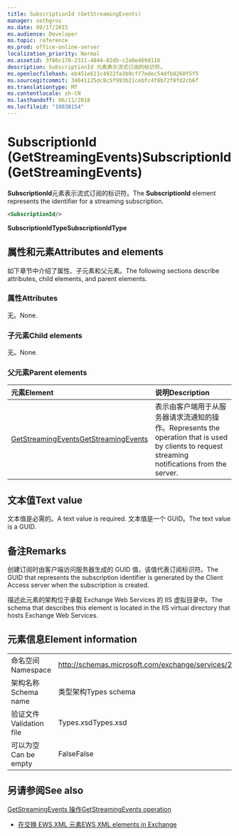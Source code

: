 ```yaml
---
title: SubscriptionId (GetStreamingEvents)
manager: sethgros
ms.date: 09/17/2015
ms.audience: Developer
ms.topic: reference
ms.prod: office-online-server
localization_priority: Normal
ms.assetid: 3f86c178-2311-4844-82db-c2a0e469d116
description: SubscriptionId 元素表示流式订阅的标识符。
ms.openlocfilehash: eb451e611c4922fa3b9cff7edec54dfb8260f5f5
ms.sourcegitcommit: 34041125dc8c5f993b21cebfc4f8b72f0fd2cb6f
ms.translationtype: MT
ms.contentlocale: zh-CN
ms.lasthandoff: 06/11/2018
ms.locfileid: "19838154"
---
```

# <a name="subscriptionid-getstreamingevents"></a><span data-ttu-id="1399c-103">SubscriptionId (GetStreamingEvents)</span><span class="sxs-lookup"><span data-stu-id="1399c-103">SubscriptionId (GetStreamingEvents)</span></span>

<span data-ttu-id="1399c-104">**SubscriptionId**元素表示流式订阅的标识符。</span><span class="sxs-lookup"><span data-stu-id="1399c-104">The **SubscriptionId** element represents the identifier for a streaming subscription.</span></span> 
  
```XML
<SubscriptionId/>
```

 <span data-ttu-id="1399c-105">**SubscriptionIdType**</span><span class="sxs-lookup"><span data-stu-id="1399c-105">**SubscriptionIdType**</span></span>
## <a name="attributes-and-elements"></a><span data-ttu-id="1399c-106">属性和元素</span><span class="sxs-lookup"><span data-stu-id="1399c-106">Attributes and elements</span></span>

<span data-ttu-id="1399c-107">如下章节中介绍了属性、子元素和父元素。</span><span class="sxs-lookup"><span data-stu-id="1399c-107">The following sections describe attributes, child elements, and parent elements.</span></span>
  
### <a name="attributes"></a><span data-ttu-id="1399c-108">属性</span><span class="sxs-lookup"><span data-stu-id="1399c-108">Attributes</span></span>

<span data-ttu-id="1399c-109">无。</span><span class="sxs-lookup"><span data-stu-id="1399c-109">None.</span></span>
  
### <a name="child-elements"></a><span data-ttu-id="1399c-110">子元素</span><span class="sxs-lookup"><span data-stu-id="1399c-110">Child elements</span></span>

<span data-ttu-id="1399c-111">无。</span><span class="sxs-lookup"><span data-stu-id="1399c-111">None.</span></span>
  
### <a name="parent-elements"></a><span data-ttu-id="1399c-112">父元素</span><span class="sxs-lookup"><span data-stu-id="1399c-112">Parent elements</span></span>

|<span data-ttu-id="1399c-113">**元素**</span><span class="sxs-lookup"><span data-stu-id="1399c-113">**Element**</span></span>|<span data-ttu-id="1399c-114">**说明**</span><span class="sxs-lookup"><span data-stu-id="1399c-114">**Description**</span></span>|
|:-----|:-----|
|[<span data-ttu-id="1399c-115">GetStreamingEvents</span><span class="sxs-lookup"><span data-stu-id="1399c-115">GetStreamingEvents</span></span>](getstreamingevents.md) <br/> |<span data-ttu-id="1399c-116">表示由客户端用于从服务器请求流通知的操作。</span><span class="sxs-lookup"><span data-stu-id="1399c-116">Represents the operation that is used by clients to request streaming notifications from the server.</span></span>  <br/> |
   
## <a name="text-value"></a><span data-ttu-id="1399c-117">文本值</span><span class="sxs-lookup"><span data-stu-id="1399c-117">Text value</span></span>

<span data-ttu-id="1399c-118">文本值是必需的。</span><span class="sxs-lookup"><span data-stu-id="1399c-118">A text value is required.</span></span> <span data-ttu-id="1399c-119">文本值是一个 GUID。</span><span class="sxs-lookup"><span data-stu-id="1399c-119">The text value is a GUID.</span></span>
  
## <a name="remarks"></a><span data-ttu-id="1399c-120">备注</span><span class="sxs-lookup"><span data-stu-id="1399c-120">Remarks</span></span>

<span data-ttu-id="1399c-121">创建订阅时由客户端访问服务器生成的 GUID 值，该值代表订阅标识符。</span><span class="sxs-lookup"><span data-stu-id="1399c-121">The GUID that represents the subscription identifier is generated by the Client Access server when the subscription is created.</span></span>
  
<span data-ttu-id="1399c-122">描述此元素的架构位于承载 Exchange Web Services 的 IIS 虚拟目录中。</span><span class="sxs-lookup"><span data-stu-id="1399c-122">The schema that describes this element is located in the IIS virtual directory that hosts Exchange Web Services.</span></span>
  
## <a name="element-information"></a><span data-ttu-id="1399c-123">元素信息</span><span class="sxs-lookup"><span data-stu-id="1399c-123">Element information</span></span>

|||
|:-----|:-----|
|<span data-ttu-id="1399c-124">命名空间</span><span class="sxs-lookup"><span data-stu-id="1399c-124">Namespace</span></span>  <br/> |http://schemas.microsoft.com/exchange/services/2006/types  <br/> |
|<span data-ttu-id="1399c-125">架构名称</span><span class="sxs-lookup"><span data-stu-id="1399c-125">Schema name</span></span>  <br/> |<span data-ttu-id="1399c-126">类型架构</span><span class="sxs-lookup"><span data-stu-id="1399c-126">Types schema</span></span>  <br/> |
|<span data-ttu-id="1399c-127">验证文件</span><span class="sxs-lookup"><span data-stu-id="1399c-127">Validation file</span></span>  <br/> |<span data-ttu-id="1399c-128">Types.xsd</span><span class="sxs-lookup"><span data-stu-id="1399c-128">Types.xsd</span></span>  <br/> |
|<span data-ttu-id="1399c-129">可以为空</span><span class="sxs-lookup"><span data-stu-id="1399c-129">Can be empty</span></span>  <br/> |<span data-ttu-id="1399c-130">False</span><span class="sxs-lookup"><span data-stu-id="1399c-130">False</span></span>  <br/> |
   
## <a name="see-also"></a><span data-ttu-id="1399c-131">另请参阅</span><span class="sxs-lookup"><span data-stu-id="1399c-131">See also</span></span>



[<span data-ttu-id="1399c-132">GetStreamingEvents 操作</span><span class="sxs-lookup"><span data-stu-id="1399c-132">GetStreamingEvents operation</span></span>](getstreamingevents-operation.md)


- [<span data-ttu-id="1399c-133">在交换 EWS XML 元素</span><span class="sxs-lookup"><span data-stu-id="1399c-133">EWS XML elements in Exchange</span></span>](ews-xml-elements-in-exchange.md)

